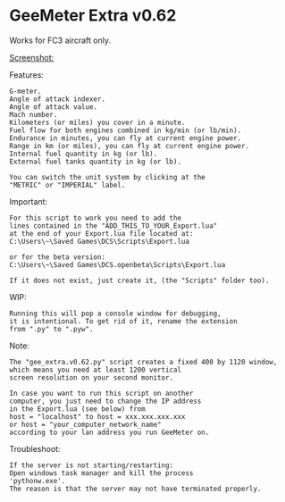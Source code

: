 GeeMeter Extra v0.62
===
Works for FC3 aircraft only.

[Screenshot:](http://i.imgur.com/5v7U4bQ.png)

Features:

	G-meter.
	Angle of attack indexer.
	Angle of attack value.
	Mach number.
	Kilometers (or miles) you cover in a minute.
	Fuel flow for both engines combined in kg/min (or lb/min).
	Endurance in minutes, you can fly at current engine power.
	Range in km (or miles), you can fly at current engine power.
	Internal fuel quantity in kg (or lb).
	External fuel tanks quantity in kg (or lb).

	You can switch the unit system by clicking at the
	"METRIC" or "IMPERIAL" label.

Important:

	For this script to work you need to add the
	lines contained in the "ADD_THIS_TO_YOUR_Export.lua"
	at the end of your Export.lua file located at:
	C:\Users\~\Saved Games\DCS\Scripts\Export.lua

	or for the beta version:
	C:\Users\~\Saved Games\DCS.openbeta\Scripts\Export.lua

	If it does not exist, just create it, (the "Scripts" folder too).
WIP:

	Running this will pop a console window for debugging,
	it is intentional. To get rid of it, rename the extension
	from ".py" to ".pyw".

Note:

	The "gee_extra.v0.62.py" script creates a fixed 400 by 1120 window,
	which means you need at least 1200 vertical
	screen resolution on your second monitor.

	In case you want to run this script on another
	computer, you just need to change the IP address
	in the Export.lua (see below) from
	host = "localhost" to host = xxx.xxx.xxx.xxx
	or host = "your_computer_network_name"
	according to your lan address you run GeeMeter on.

Troubleshoot:

	If the server is not starting/restarting:
	Open windows task manager and kill the process
	'pythonw.exe'.
	The reason is that the server may not have terminated properly.
